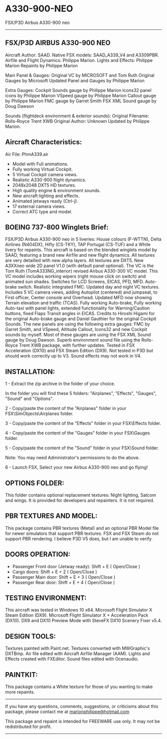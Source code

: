 # A330-900-NEO
 FSX/P3D Airbus A330-900 neo

------------------------------------
  FSX/P3D AIRBUS A330-900 NEO
------------------------------------

Aircraft Author: SAAD.
Native FSX models: SAAD_A339_V4 and A3309PBR. 
Airfile and Flight Dynamics: Philippe Marion.
Lights and Effects: Philippe Marion
Repaints by Philippe Marion

Main Panel & Gauges:
	Original VC by MICROSOFT and Tom Ruth
	Original Gauges by Microsoft
	Updated Panel and Gauges by Philippe Marion

Extra Gauges:
	Cockpit Sounds gauge by Philippe Marion
	Icons32 panel icons by Philippe Marion
	VSpeed gauge by Philippe Marion
	Callout gauge by Philippe Marion
	FMC gauge by Garret Smith
	FSX XML Sound gauge by Doug Dawson

Sounds (flightdeck environment & exterior sounds):
	Original Filename: Rolls-Royce Trent XWB
	Original Author: Unknown
	Updated by Philippe Marion.
 

Aircraft Characteristics:
-----------------------
Air File: PhmA339.air

- Model with Full animations.
- Fully working Virtual Cockpit.
- 5 Virtual Cockpit camera views.
- Realistic A330-900 flight dynamics.
- 2048x2048 DXT5 HD textures.
- High quality engine & environment sounds.
- New aircraft lighting and effects.
- Animated jetways ready (Ctrl-j).
- 17 external camera views.
- Correct ATC type and model.


BOEING 737-800 Winglets Brief:
------------------------------
FSX/P3D Airbus A330-900 neo in 5 liveries: House colours (F-WTTN), Delta Airlines (N404DX), Hifly (CS-TKY), TAP Portugal (CS-TUF) and a White livery for repaints.
This aircraft is based on the blended winglets model by SAAD, featuring a brand new Airfile and new flight dynamics. All textures are very detailled with new alpha layers. All textures are DXT5. New A3XXneo wide 2D panel V1.0 (with default panel optional).
The VC is the Tom Ruth (TomA333NG_interior) revised Airbus A330-300 VC model. This VC model includes working wipers (right mouse click on switch) and animated sun shades. Switches for LCD Screens, EICAS, PFD, MFD. Auto-brake switch. Realistic integrated FMC.
Updated day and night VC textures. Includes 5 VC camera views, adding Autopilot (centered) and jumpseat, to First officer, Center console and Overhead. Updated MFD now showing Terrain elevation and traffic (TCAS).
Fully working Auto-brake, Fully working Auto-taxi with panel lights, extended functionality for Warning/Caution buttons, fixed Flaps Transit angles in EICAS. Credits to Hiroshi Higami for the original Auto-brake gauge and Daniel Gauthier for the original Cockpit Sounds.
The new panels are using the following extra gauges: FMC by Garret Smith, and VSpeed, Altitude Callout, Icons32 and new Cockpit sounds by myself. Most of these gauges are using the FSX XML Sound gauge by Doug Dawson.
Superb environment sound file using the Rolls-Royce Trent XWB package, with further updates. Tested in FSX Acceleration (DX10) and FSX Steam Edition (DX9). Not tested in P3D but should work correctly up to V3. Sound effects may not work in V4.


INSTALLATION:
---------------
1 - Extract the zip archive in the folder of your choice.

In the folder you will find these 5 folders: "Airplanes", "Effects", "Gauges", "Sound" and "Options".

2 - Copy/paste the content of the "Airplanes" folder in your FSX\SimObjects\Airplanes folder.

3 - Copy/paste the content of the "Effects" folder in your FSX\Effects folder.

4 - Copy/paste the content of the "Gauges" folder in your FSX\Gauges folder.

5 - Copy/paste the content of the "Sound" folder in your FSX\Sound folder.

Note: You may need Administrator's permissions to do the above.

6 - Launch FSX, Select your new Airbus A330-900 neo and go flying!


OPTIONS FOLDER:
-----------------
This folder contains optional replacement textures: Night lighting, Satcom and wings.
It is provided for developers and repainters. It is not required.


PBR TEXTURES AND MODEL:
---------------------------
This package contains PBR textures (Metal) and an optional PBR Model file for newer simulators that support PBR textures.
FSX and FSX Steam do not support PBR rendering. I believe P3D V5 does, but I am unable to verify.


DOORS OPERATION:
-------------------
- Passenger Front door (Jetway ready):	Shift + E ( Open/Close )
- Cargo doors:										Shift + E + 2 ( Open/Close )
- Passenger Main door:							Shift + E + 3 ( Open/Close )
- Passenger Rear door:							Shift + E + 4 ( Open/Close )


TESTING ENVIRONMENT:
------------------------
This aircraft was tested in Windows 10 x64.
Microsoft Flight Simulator X Steam Edition (DX9).
Microsoft Flight Simulator X + Acceleration Pack (DX10).
DX9 and DX10 Preview Mode with SteveFX DX10 Scenery Fixer v5.4.


DESIGN TOOLS:
---------------
Textures painted with Paint.net.
Textures converted with MWGraphic's DXTBmp.
Air file edited with Aircraft Airfile Manager (AAM).
Lights and Effects created with FXEditor.
Sound files edited with Ocenaudio.


PAINTKIT:
----------
This package contains a White texture for those of you wanting to make more repaints.


---------------------------------------------------------------

If you have any questions, comments, suggestions, or criticisms about this package, please contact me at marionphilippe@hotmail.com

This package and repaint is intended for FREEWARE use only. It may not be redistributed for profit.

---------------------------------------------------------------

